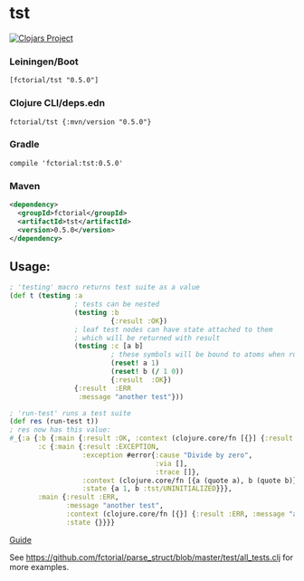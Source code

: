 # tst

[![Clojars Project](https://img.shields.io/clojars/v/fctorial/tst.svg)](https://clojars.org/fctorial/tst)

### Leiningen/Boot

    [fctorial/tst "0.5.0"]

### Clojure CLI/deps.edn

    fctorial/tst {:mvn/version "0.5.0"}

### Gradle

    compile 'fctorial:tst:0.5.0'

### Maven

```xml
<dependency>
  <groupId>fctorial</groupId>
  <artifactId>tst</artifactId>
  <version>0.5.0</version>
</dependency>
```

## Usage:

```clj
; 'testing' macro returns test suite as a value
(def t (testing :a
                ; tests can be nested
                (testing :b
                         {:result :OK})
                ; leaf test nodes can have state attached to them
                ; which will be returned with result
                (testing :c [a b]
                         ; these symbols will be bound to atoms when running the tests
                         (reset! a 1)
                         (reset! b (/ 1 0))
                         {:result  :OK})
                {:result  :ERR
                 :message "another test"}))

; 'run-test' runs a test suite
(def res (run-test t))
; res now has this value:
#_{:a {:b {:main {:result :OK, :context (clojure.core/fn [{}] {:result :OK}), :state {}}},
       :c {:main {:result :EXCEPTION,
                  :exception #error{:cause "Divide by zero",
                                    :via [],
                                    :trace []},
                  :context (clojure.core/fn [{a (quote a), b (quote b)}] (reset! a 1) (reset! b (/ 1 0)) {:result :OK}),
                  :state {a 1, b :tst/UNINITIALIZED}}},
       :main {:result :ERR,
              :message "another test",
              :context (clojure.core/fn [{}] {:result :ERR, :message "another test"}),
              :state {}}}}
```

[Guide](test/usage.cljc)

See https://github.com/fctorial/parse_struct/blob/master/test/all_tests.clj for more examples.

